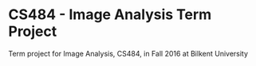 # CS484 - Image Analysis Term Project

Term project for Image Analysis, CS484, in Fall 2016 at Bilkent University
